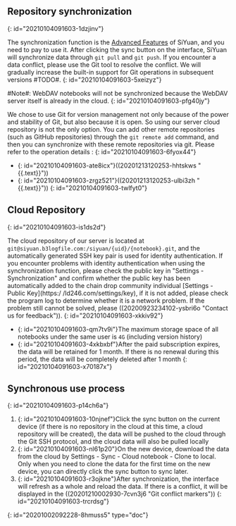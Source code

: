 ## Repository synchronization
{: id="20210104091603-1dzjinv"}

The synchronization function is the [Advanced Features](https://github.com/siyuan-note/siyuan/projects/1) of SiYuan, and you need to pay to use it. After clicking the sync button on the interface, SiYuan will synchronize data through `git pull` and `git push`. If you encounter a data conflict, please use the Git tool to resolve the conflict. We will gradually increase the built-in support for Git operations in subsequent versions #TODO#.
{: id="20210104091603-5xeizyz"}

#Note#: WebDAV notebooks will not be synchronized because the WebDAV server itself is already in the cloud.
{: id="20210104091603-pfg40jy"}

We chose to use Git for version management not only because of the power and stability of Git, but also because it is open. So using our server cloud repository is not the only option. You can add other remote repositories (such as GitHub repositories) through the `git remote add` command, and then you can synchronize with these remote repositories via git. Please refer to the operation details :
{: id="20210104091603-6fyox44"}

* {: id="20210104091603-ate8icx"}((20201213120253-hhtskws "{{.text}}"))
* {: id="20210104091603-zrgz521"}((20201213120253-ulbi3zh "{{.text}}"))
{: id="20210104091603-twlfyt0"}

## Cloud Repository
{: id="20210104091603-is1ds2d"}

The cloud repository of our server is located at `git@siyuan.b3logfile.com:/siyuan/{uid}/{notebook}.git`, and the automatically generated SSH key pair is used for identity authentication. If you encounter problems with identity authentication when using the synchronization function, please check the public key in "Settings - Synchronization" and confirm whether the public key has been automatically added to the chain drop community individual [Settings - Public Key](https:/ /ld246.com/settings/key), if it is not added, please check the program log to determine whether it is a network problem. If the problem still cannot be solved, please ((20200923234102-ysbri6o "Contact us for feedback")).
{: id="20210104091603-xkkiv92"}

* {: id="20210104091603-qm7tv9i"}The maximum storage space of all notebooks under the same user is `4G` (including version history)
* {: id="20210104091603-4xkbxbf"}After the paid subscription expires, the data will be retained for 1 month. If there is no renewal during this period, the data will be completely deleted after 1 month
{: id="20210104091603-x70187x"}

## Synchronous use process
{: id="20210104091603-p14ch6a"}

1. {: id="20210104091603-10njnef"}Click the sync button on the current device (if there is no repository in the cloud at this time, a cloud repository will be created), the data will be pushed to the cloud through the Git SSH protocol, and the cloud data will also be pulled locally
2. {: id="20210104091603-nl61p20"}On the new device, download the data from the cloud by Settings - Sync - Cloud notebook - Clone to local. Only when you need to clone the data for the first time on the new device, you can directly click the sync button to sync later.
3. {: id="20210104091603-r3ojkne"}After synchronization, the interface will refresh as a whole and reload the data. If there is a conflict, it will be displayed in the ((20201210002930-7cvn3j6 "Git conflict markers"))
{: id="20210104091603-trcrdsg"}


{: id="20201002092228-8hmuss5" type="doc"}
